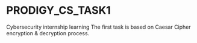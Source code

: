 # PRODIGY_CS_TASK1
 Cybersecurity internship learning
 The first task is based on Caesar Cipher encryption & decryption process.
